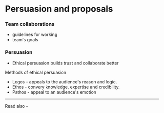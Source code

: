 # Persuasion and proposals
### Team collaborations
- guidelines for working
- team's goals


### Persuasion

- Ethical persuasion builds trust and collaborate better

Methods of ethical persuasion
- Logos - appeals to the audience's reason and logic.
- Ethos - convery knowledge, expertise and credibility.
- Pathos - appeal to an audience's emotion

---
Read also - 
